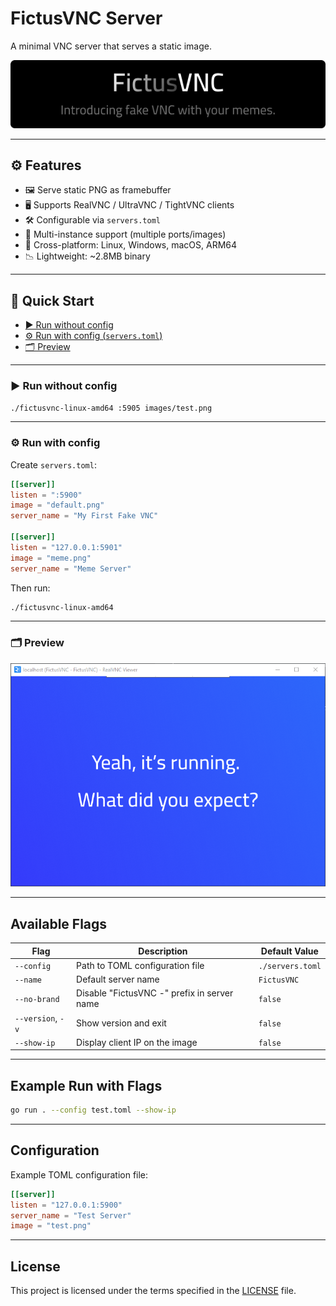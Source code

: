 # FictusVNC Server

A minimal VNC server that serves a static image.

![FictusVNC](banner.png)

---

## ⚙️ Features

* 🖼 Serve static PNG as framebuffer
* 🖥 Supports RealVNC / UltraVNC / TightVNC clients
* 🛠 Configurable via `servers.toml`
* 📶 Multi-instance support (multiple ports/images)
* 💾 Cross-platform: Linux, Windows, macOS, ARM64
* 📉 Lightweight: ~2.8MB binary

---

## 🚀 Quick Start

* [▶️ Run without config](#run-without-config)
* [⚙️ Run with config (`servers.toml`)](#run-with-config)
* [🗂 Preview](#preview)

---

### ▶️ Run without config

```bash
./fictusvnc-linux-amd64 :5905 images/test.png
```

---

### ⚙️ Run with config

Create `servers.toml`:

```toml
[[server]]
listen = ":5900"
image = "default.png"
server_name = "My First Fake VNC"

[[server]]
listen = "127.0.0.1:5901"
image = "meme.png"
server_name = "Meme Server"
```

Then run:

```bash
./fictusvnc-linux-amd64
```

---

### 🗂 Preview

![FictusVNC](vncwindow.png)

---

## Available Flags

| Flag             | Description                                 | Default Value      |
|------------------|---------------------------------------------|--------------------|
| `--config`       | Path to TOML configuration file             | `./servers.toml`   |
| `--name`         | Default server name                         | `FictusVNC`        |
| `--no-brand`     | Disable "FictusVNC -" prefix in server name | `false`            |
| `--version`, `-v`| Show version and exit                       | `false`            |
| `--show-ip`      | Display client IP on the image              | `false`            |

---

## Example Run with Flags

```bash
go run . --config test.toml --show-ip
```

---

## Configuration

Example TOML configuration file:

```toml
[[server]]
listen = "127.0.0.1:5900"
server_name = "Test Server"
image = "test.png"
```

---

## License

This project is licensed under the terms specified in the [LICENSE](LICENSE) file.
